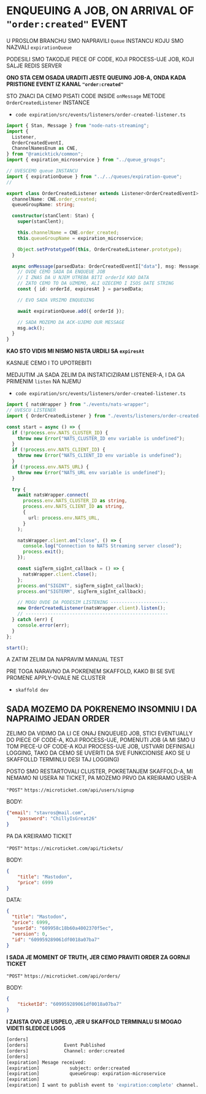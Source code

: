# ENQUEUING A JOB, ON ARRIVAL OF `"order:created"` EVENT

U PROSLOM BRANCHU SMO NAPRAVILI `Queue` INSTANCU KOJU SMO NAZVALI `expirationQueue`

PODESILI SMO TAKODJE PIECE OF CODE, KOJI PROCESS-UJE JOB, KOJI SALJE REDIS SERVER

**ONO STA CEM OSADA URADITI JESTE QUEUING JOB-A, ONDA KADA PRISTIGNE EVENT IZ KANAL `"order:created"`**

STO ZNACI DA CEMO PISATI CODE INSIDE `onMessage` METODE `OrderCreatedListener` INSTANCE

- `code expiration/src/events/listeners/order-created-listener.ts`

```ts
import { Stan, Message } from "node-nats-streaming";
import {
  Listener,
  OrderCreatedEventI,
  ChannelNamesEnum as CNE,
} from "@ramicktick/common";
import { expiration_microservice } from "../queue_groups";

// UVESCEMO queue INSTANCU
import { expirationQueue } from "../../queues/expiration-queue";
//

export class OrderCreatedListener extends Listener<OrderCreatedEventI> {
  channelName: CNE.order_created;
  queueGroupName: string;

  constructor(stanClent: Stan) {
    super(stanClent);

    this.channelName = CNE.order_created;
    this.queueGroupName = expiration_microservice;

    Object.setPrototypeOf(this, OrderCreatedListener.prototype);
  }

  async onMessage(parsedData: OrderCreatedEventI["data"], msg: Message) {
    // OVDE CEMO SADA DA ENQUEUE JOB
    // I ZNAS DA U NJEM UTREBA BITI orderId KAO DATA
    // ZATO CEMO TO DA UZMEMO, ALI UZECEMO I ISOS DATE STRING
    const { id: orderId, expiresAt } = parsedData;

    // EVO SADA VRSIMO ENQUEUING

    await expirationQueue.add({ orderId });

    // SADA MOZEMO DA ACK-UJEMO OUR MESSAGE
    msg.ack();
  }
}

```

**KAO STO VIDIS MI NISMO NISTA URDILI SA `expiresAt`**

KASNIJE CEMO I TO UPOTREBITI

MEDJUTIM JA SADA ZELIM DA INSTATICIZIRAM LISTENER-A, I DA GA PRIMENIM `listen` NA NJEMU

- `code expiration/src/events/listeners/order-created-listener.ts`

```ts
import { natsWrapper } from "./events/nats-wrapper";
// UVESCU LISTENER
import { OrderCreatedListener } from "./events/listeners/order-created-listener";

const start = async () => {
  if (!process.env.NATS_CLUSTER_ID) {
    throw new Error("NATS_CLUSTER_ID env variable is undefined");
  }
  if (!process.env.NATS_CLIENT_ID) {
    throw new Error("NATS_CLIENT_ID env variable is undefined");
  }
  if (!process.env.NATS_URL) {
    throw new Error("NATS_URL env variable is undefined");
  }

  try {
    await natsWrapper.connect(
      process.env.NATS_CLUSTER_ID as string,
      process.env.NATS_CLIENT_ID as string,
      {
        url: process.env.NATS_URL,
      }
    );

    natsWrapper.client.on("close", () => {
      console.log("Connection to NATS Streaming server closed");
      process.exit();
    });

    const sigTerm_sigInt_callback = () => {
      natsWrapper.client.close();
    };
    process.on("SIGINT", sigTerm_sigInt_callback);
    process.on("SIGTERM", sigTerm_sigInt_callback);

    // MOGU OVDE DA PODESIM LISTENING ---------------------
    new OrderCreatedListener(natsWrapper.client).listen();
    // ----------------------------------------------------
  } catch (err) {
    console.error(err);
  }
};

start();
```

A ZATIM ZELIM DA NAPRAVIM MANUAL TEST

PRE TOGA NARAVNO DA POKRENEM SKAFFOLD, KAKO BI SE SVE PROMENE APPLY-OVALE NE CLUSTER

- `skaffold dev`

## SADA MOZEMO DA POKRENEMO INSOMNIU I DA NAPRAIMO JEDAN ORDER

ZELIMO DA VIDIMO DA LI CE ONAJ ENQUEUED JOB, STICI EVENTUALLY DO PIECE OF CODE-A, KOJI PROCESS-UJE, POMENUTI JOB (A MI SMO U TOM PIECE-U OF CODE-A KOJI PROCESS-UJE JOB, USTVARI DEFINISALI LOGGING, TAKO DA CEMO SE UVERITI DA SVE FUNKCIONISE AKO SE U SKAFFOLLD TERMINLU DESI TAJ LOGGING)

POSTO SMO RESTARTOVALI CLUSTER, POKRETANJEM SKAFFOLD-A, MI NEMAMO NI USERA NI TICKET, PA MOZEMO PRVO DA KREIRAMO USER-A

`"POST"` `https://microticket.com/api/users/signup` 

BODY:

```json
{"email": "stavros@mail.com",
	"password": "ChillyIsGreat26"
}
```

PA DA KREIRAMO TICKET

`"POST"` `https://microticket.com/api/tickets/`

BODY:

```json
{
	"title": "Mastodon",
	"price": 6999
}
```

DATA:

```json
{
  "title": "Mastodon",
  "price": 6999,
  "userId": "609958c18b60a4002370f5ec",
  "version": 0,
  "id": "609959289061df0018a07ba7"
}
```

**I SADA JE MOMENT OF TRUTH, JER CEMO PRAVITI ORDER ZA GORNJI TICKET**

`"POST"` `https://microticket.com/api/orders/`

BODY:

```json
{
	"ticketId": "609959289061df0018a07ba7"
}
```

**I ZAISTA OVO JE USPELO, JER U SKAFFOLD TERMINALU SI MOGAO VIDETI SLEDECE LOGS**

```zsh
[orders] 
[orders]             Event Published
[orders]             Channel: order:created
[orders]           
[expiration] Mesage received:
[expiration]           subject: order:created
[expiration]           queueGroup: expiration-microservice
[expiration]                  
[expiration] I want to publish event to 'expiration:complete' channel. Event data --> orderId 609959af3272420018444b86
```

